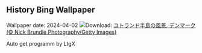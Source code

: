 ## History Bing Wallpaper
Wallpaper date: 2024-04-02
![](https://www.bing.com/th?id=OHR.JutlandSpring_JA-JP6178777806_UHD.jpg&w=1000)Download: [ユトランド半島の風景, デンマーク (© Nick Brundle Photography/Getty Images)](https://www.bing.com/th?id=OHR.JutlandSpring_JA-JP6178777806_UHD.jpg)

Auto get programm by LtgX
